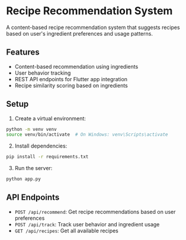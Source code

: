 # Recipe Recommendation System

A content-based recipe recommendation system that suggests recipes based on user's ingredient preferences and usage patterns.

## Features
- Content-based recommendation using ingredients
- User behavior tracking
- REST API endpoints for Flutter app integration
- Recipe similarity scoring based on ingredients

## Setup
1. Create a virtual environment:
```bash
python -m venv venv
source venv/bin/activate  # On Windows: venv\Scripts\activate
```

2. Install dependencies:
```bash
pip install -r requirements.txt
```

3. Run the server:
```bash
python app.py
```

## API Endpoints
- `POST /api/recommend`: Get recipe recommendations based on user preferences
- `POST /api/track`: Track user behavior and ingredient usage
- `GET /api/recipes`: Get all available recipes 